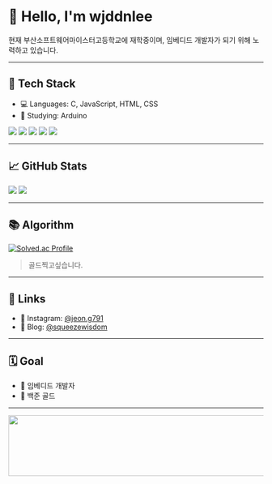 <!-- README.md -->

# 👋 Hello, I'm wjddnlee

현재 부산소프트웨어마이스터고등학교에 재학중이며,
임베디드 개발자가 되기 위해 노력하고 있습니다.

---

## 🧩 Tech Stack

- 💻 Languages: C, JavaScript, HTML, CSS
- 🧠 Studying: Arduino

<p>
  <img src="https://img.shields.io/badge/C-A8B9CC?style=flat&logo=c&logoColor=white"/>
  <img src="https://img.shields.io/badge/JavaScript-F7DF1E?style=flat&logo=javascript&logoColor=black"/>
  <img src="https://img.shields.io/badge/HTML5-E34F26?style=flat&logo=html5&logoColor=white"/>
  <img src="https://img.shields.io/badge/CSS3-1572B6?style=flat&logo=css3&logoColor=white"/>
  <img src="https://img.shields.io/badge/Arduino-00979D?style=flat&logo=arduino&logoColor=white"/>
</p>

---

## 📈 GitHub Stats

<p>
  <img src="https://github-readme-stats.vercel.app/api?username=wjddn0719&show_icons=true&theme=default" />
  <img src="https://github-readme-stats.vercel.app/api/top-langs/?username=wjddn0719&layout=compact" />
</p>

---

## 📚 Algorithm

[![Solved.ac Profile](http://mazassumnida.wtf/api/v2/generate_badge?boj=wjddnlee)](https://solved.ac/wjddnlee)

> 골드찍고싶습니다.

---

## 🔗 Links

- 📸 Instagram: [@jeon.g791](https://instagram.com/jeon.g791)
- 📓 Blog: [@squeezewisdom](https://velog.io/@squeezewisdom)


---

## 🗓️ Goal

- 📌 임베디드 개발자
- 📌 백준 골드

---

<a href="https://www.gitanimals.org/en_US?utm_medium=image&utm_source=wjddn0719&utm_content=line">
  <img
    src="https://render.gitanimals.org/lines/wjddn0719"
    width="1000"
    height="120"
  />
</a>
  
